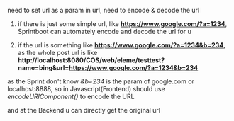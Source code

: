 need to set url as a param in url, need to encode & decode the url

1. if there is just some simple url, like **https://www.google.com/?a=1234**, Sprintboot can automately encode and decode the url for u

2. if the url is something like **https://www.google.com/?a=1234&b=234**, as the whole post url is like **http://localhost:8080/COS/web/eleme/testtest?name=bing&url=https://www.google.com/?a=1234&b=234**

as the Sprint don't know *&b=234* is the param of google.com or localhost:8888, so in Javascript(Frontend) should use *encodeURIComponent()* to encode the URL

and at the Backend u can directly get the original url 

